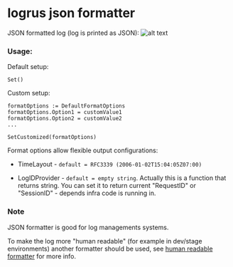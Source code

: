 # logrus json formatter


JSON formatted log (log is printed as JSON):
![alt text](https://github.com/gtforge/logart/blob/master/log-formatters/logrus-json-formatter/readme_files/json-formatter.png "Example")

### Usage:

Default setup:
```
Set()
```

Custom setup:
```
formatOptions := DefaultFormatOptions
formatOptions.Option1 = customValue1
formatOptions.Option2 = customValue2
...

SetCustomized(formatOptions)
```

Format options allow flexible output configurations:

- TimeLayout - `default = RFC3339 (2006-01-02T15:04:05Z07:00)`

- LogIDProvider - `default = empty string`.
Actually this is a function that returns string. You can set it to return
current "RequestID" or "SessionID" - depends infra code is running in.


### Note

JSON formatter is good for log managements systems.

To make the log more "human readable" (for example in dev/stage environments)
another formatter should be used, see [human readable formatter](https://github.com/gtforge/logart/tree/master/log-formatters/logrus-human-formatter)
for more info.
